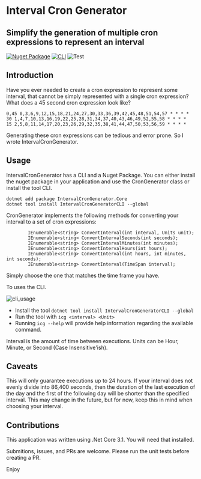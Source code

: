 # Interval Cron Generator
## Simplify the generation of multiple cron expressions to represent an interval

[![Nuget Package](https://badgen.net/nuget/v/IntervalCronGenerator.core)](https://www.nuget.org/packages/IntervalCronGenerator.Core/)
[![CLI](https://badgen.net/nuget/v/IntervalCronGeneratorCLI)](https://www.nuget.org/packages/IntervalCronGeneratorCLI/)
![Test](https://github.com/malscent/IntervalCronGenerator/workflows/Test/badge.svg)
## Introduction

Have you ever needed to create a cron expression to represent some interval, that cannot be simply represented with a single cron expression?  What does a 45 second cron expression look like?

```
0,45 0,3,6,9,12,15,18,21,24,27,30,33,36,39,42,45,48,51,54,57 * * * *
30 1,4,7,10,13,16,19,22,25,28,31,34,37,40,43,46,49,52,55,58 * * * *
15 2,5,8,11,14,17,20,23,26,29,32,35,38,41,44,47,50,53,56,59 * * * *
```

Generating these cron expressions can be tedious and error prone.  So I wrote IntervalCronGenerator.

## Usage

IntervalCronGenerator has a CLI and a Nuget Package.   You can either install the nuget package in your application and use the CronGenerator class or install the tool CLI.

```
dotnet add package IntervalCronGenerator.Core
dotnet tool install IntervalCronGeneratorCLI --global
```

CronGenerator implements the following methods for converting your interval to a set of cron expressions:

```
        IEnumerable<string> ConvertInterval(int interval, Units unit);
        IEnumerable<string> ConvertIntervalSeconds(int seconds);
        IEnumerable<string> ConvertIntervalMinutes(int minutes);
        IEnumerable<string> ConvertIntervalHours(int hours);
        IEnumerable<string> ConvertInterval(int hours, int minutes, int seconds);
        IEnumerable<string> ConvertInterval(TimeSpan interval);
```

Simply choose the one that matches the time frame you have.

To uses the CLI.

![cli_usage](https://imgur.com/SoQ70oN.jpg)

* Install the tool
`dotnet tool install IntervalCronGeneratorCLI --global`
* Run the tool with `icg <interval> <Unit>`
* Running `icg --help` will provide help information regarding the available command.

Interval is the amount of time between executions.
Units can be Hour, Minute, or Second (Case Insensitive'ish).

## Caveats

This will only guarantee executions up to 24 hours.  If your interval does not evenly divide into 86,400 seconds, then the duration of the last execution of the day and the first of the following day will be shorter than the specified interval.  This may change in the future, but for now, keep this in mind when choosing your interval.

## Contributions
This application was written using .Net Core 3.1.  You will need that installed.

Submitions, issues, and PRs are welcome.  Please run the unit tests before creating a PR.

Enjoy


